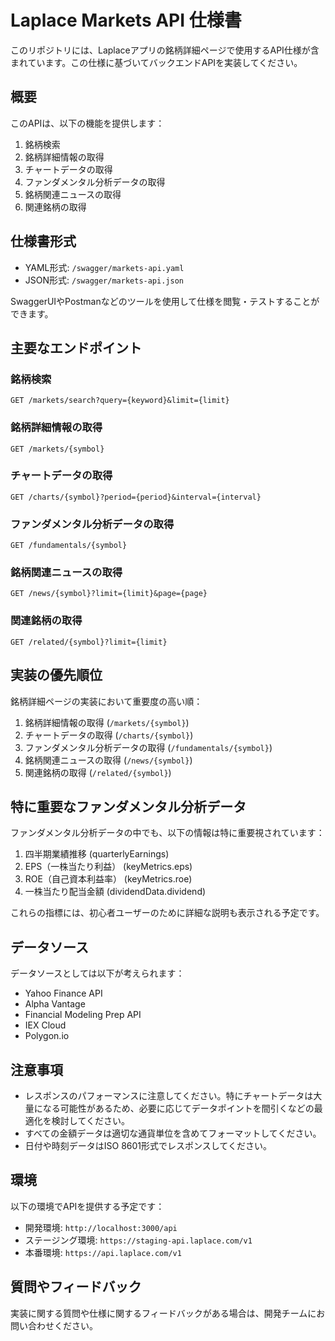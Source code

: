 # Laplace Markets API 仕様書

このリポジトリには、Laplaceアプリの銘柄詳細ページで使用するAPI仕様が含まれています。この仕様に基づいてバックエンドAPIを実装してください。

## 概要

このAPIは、以下の機能を提供します：

1. 銘柄検索
2. 銘柄詳細情報の取得
3. チャートデータの取得
4. ファンダメンタル分析データの取得
5. 銘柄関連ニュースの取得
6. 関連銘柄の取得

## 仕様書形式

- YAML形式: `/swagger/markets-api.yaml`
- JSON形式: `/swagger/markets-api.json`

SwaggerUIやPostmanなどのツールを使用して仕様を閲覧・テストすることができます。

## 主要なエンドポイント

### 銘柄検索

```
GET /markets/search?query={keyword}&limit={limit}
```

### 銘柄詳細情報の取得

```
GET /markets/{symbol}
```

### チャートデータの取得

```
GET /charts/{symbol}?period={period}&interval={interval}
```

### ファンダメンタル分析データの取得

```
GET /fundamentals/{symbol}
```

### 銘柄関連ニュースの取得

```
GET /news/{symbol}?limit={limit}&page={page}
```

### 関連銘柄の取得

```
GET /related/{symbol}?limit={limit}
```

## 実装の優先順位

銘柄詳細ページの実装において重要度の高い順：

1. 銘柄詳細情報の取得 (`/markets/{symbol}`)
2. チャートデータの取得 (`/charts/{symbol}`)
3. ファンダメンタル分析データの取得 (`/fundamentals/{symbol}`)
4. 銘柄関連ニュースの取得 (`/news/{symbol}`)
5. 関連銘柄の取得 (`/related/{symbol}`)

## 特に重要なファンダメンタル分析データ

ファンダメンタル分析データの中でも、以下の情報は特に重要視されています：

1. 四半期業績推移 (quarterlyEarnings)
2. EPS（一株当たり利益） (keyMetrics.eps)
3. ROE（自己資本利益率） (keyMetrics.roe)
4. 一株当たり配当金額 (dividendData.dividend)

これらの指標には、初心者ユーザーのために詳細な説明も表示される予定です。

## データソース

データソースとしては以下が考えられます：

- Yahoo Finance API
- Alpha Vantage
- Financial Modeling Prep API
- IEX Cloud
- Polygon.io

## 注意事項

- レスポンスのパフォーマンスに注意してください。特にチャートデータは大量になる可能性があるため、必要に応じてデータポイントを間引くなどの最適化を検討してください。
- すべての金額データは適切な通貨単位を含めてフォーマットしてください。
- 日付や時刻データはISO 8601形式でレスポンスしてください。

## 環境

以下の環境でAPIを提供する予定です：

- 開発環境: `http://localhost:3000/api`
- ステージング環境: `https://staging-api.laplace.com/v1`
- 本番環境: `https://api.laplace.com/v1`

## 質問やフィードバック

実装に関する質問や仕様に関するフィードバックがある場合は、開発チームにお問い合わせください。
